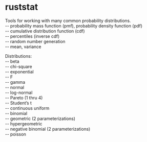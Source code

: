 # ruststat
Tools for working with many common probability distributions. <br>
-- probability mass function (pmf), probability density function (pdf)<br>
-- cumulative distribution function (cdf)<br>
-- percentiles (inverse cdf)<br>
-- random number generation<br>
-- mean, variance<br>

Distributions:<br>
-- beta<br>
-- chi-square <br>
-- exponential<br>
-- F <br>
-- gamma<br>
-- normal<br>
-- log-normal<br> 
-- Pareto (1 thru 4)<br>
-- Student’s t<br>
-- continuous uniform<br>
-- binomial<br>
-- geometric (2 parameterizations)<br>
-- hypergeometric <br>
-- negative binomial (2 parameterizations)<br>
-- poisson<br>


